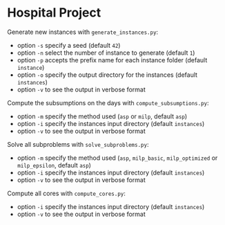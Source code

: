 # Hospital Project

Generate new instances with `generate_instances.py`:
- option `-s` specify a seed (default `42`)
- option `-n` select the number of instance to generate (default `1`)
- option `-p` accepts the prefix name for each instance folder (default `instance`)
- option `-o` specify the output directory for the instances (default `instances`)
- option `-v` to see the output in verbose format

Compute the subsumptions on the days with `compute_subsumptions.py`:
- option `-m` specify the method used (`asp` or `milp`, default `asp`)
- option `-i` specify the instances input directory (default `instances`)
- option `-v` to see the output in verbose format

Solve all subproblems with `solve_subproblems.py`:
- option `-m` specify the method used (`asp`, `milp_basic`, `milp_optimized` or `milp_epsilon`, default `asp`)
- option `-i` specify the instances input directory (default `instances`)
- option `-v` to see the output in verbose format

Compute all cores with `compute_cores.py`:
- option `-i` specify the instances input directory (default `instances`)
- option `-v` to see the output in verbose format